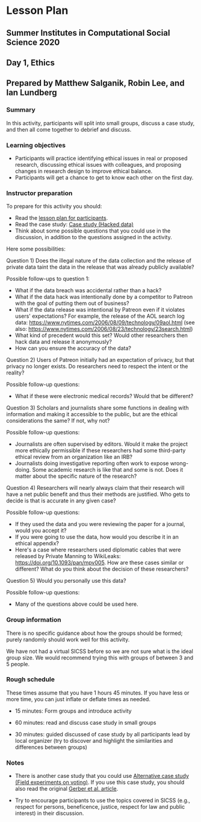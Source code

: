 # Lesson Plan
## Summer Institutes in Computational Social Science 2020
## Day 1, Ethics
## Prepared by Matthew Salganik, Robin Lee, and Ian Lundberg

### Summary

In this activity, participants will split into small groups, discuss a case study, and then all come together to debrief and discuss.

### Learning objectives

- Participants will practice identifying ethical issues in real or proposed research, discussing ethical issues with colleagues, and proposing changes in research design to improve ethical balance.  
- Participants will get a chance to get to know each other on the first day.

### Instructor preparation

To prepare for this activity you should:
- Read the [lesson plan for participants](https://github.com/compsocialscience/summer-institute/blob/master/2020/materials/day1-intro-ethics/activity/lesson_plan_ethics_participants.md).
- Read the case study: [Case study (Hacked data)](https://bdes.datasociety.net/wp-content/uploads/2016/10/Patreon-Case-Study.pdf)
- Think about some possible questions that you could use in the discussion, in addition to the questions assigned in the activity.

Here some possibilities:

Question 1) Does the illegal nature of the data collection and the release of private data taint the data in the release that was already publicly available?

Possible follow-ups to question 1:
- What if the data breach was accidental rather than a hack?
- What if the data hack was intentionally done by a competitor to Patreon with the goal of putting them out of business?
- What if the data release was intentional by Patreon even if it violates users' expectations?  For example, the release of the AOL search log data: https://www.nytimes.com/2006/08/09/technology/09aol.html (see also: https://www.nytimes.com/2006/08/23/technology/23search.html)
- What kind of precedent would this set? Would other researchers then hack data and release it anonymously?
- How can you ensure the accuracy of the data?

Question 2) Users of Patreon initially had an expectation of privacy, but that privacy no longer exists. Do researchers need to respect the intent or the reality?

Possible follow-up questions:
- What if these were electronic medical records?  Would that be different?

Question 3) Scholars and journalists share some functions in dealing with information and making it accessible to the public, but are the ethical considerations the same? If not, why not?

Possible follow-up questions:
- Journalists are often supervised by editors. Would it make the project more ethically permissible if these researchers had some third-party ethical review from an organization like an IRB?
- Journalists doing investigative reporting often work to expose wrong-doing. Some academic research is like that and some is not. Does it matter about the specific nature of the research?

Question 4) Researchers will nearly always claim that their research will have a net public benefit and thus their methods are justified. Who gets to decide is that is accurate in any given case?

Possible follow-up questions:
- If they used the data and you were reviewing the paper for a journal, would you accept it?
- If you were going to use the data, how would you describe it in an ethical appendix?
- Here's a case where researchers used diplomatic cables that were released by Private Manning to WikiLeaks: https://doi.org/10.1093/pan/mpv005. How are these cases similar or different? What do you think about the decision of these researchers?

Question 5) Would you personally use this data?

Possible follow-up questions:
- Many of the questions above could be used here.

### Group information

There is no specific guidance about how the groups should be formed; purely randomly should work well for this activity.

We have not had a virtual SICSS before so we are not sure what is the ideal group size.  We would recommend trying this with groups of between 3 and 5 people.

### Rough schedule

These times assume that you have 1 hours 45 minutes.  If you have less or more time, you can just inflate or deflate times as needed.

- 15 minutes: Form groups and introduce activity

- 60 minutes: read and discuss case study in small groups

- 30 minutes: guided discussed of case study by all participants lead by local organizer (try to discover and highlight the similarities and differences between groups)

### Notes

- There is another case study that you could use [Alternative case study (Field experiments on voting)](https://github.com/compsocialscience/summer-institute/blob/master/2020/materials/day1-intro-ethics/activity/ethics_case_study.pdf).  If you use this case study, you should also read the original [Gerber et al. article](https://isps.yale.edu/sites/default/files/publication/2012/12/ISPS08-001.pdf).

- Try to encourage participants to use the topics covered in SICSS (e.g., respect for persons, beneficence, justice, respect for law and public interest) in their discussion.

